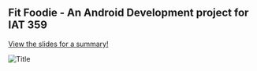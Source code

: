 ## Fit Foodie - An Android Development project for IAT 359

[View the slides for a summary!](https://www.figma.com/proto/Rw09p83jSEkTdLeaNLrt18/IAT359-stuff?page-id=76%3A66&type=design&node-id=76-67&viewport=3238%2C187%2C0.4&t=GXYYcQq2BZ6KTM6L-1&scaling=contain&mode=design)

![Title](https://i.imgur.com/G4VlrWB.png)


